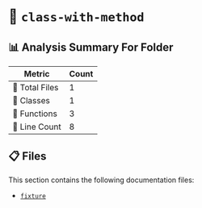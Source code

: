 # 📁 `class-with-method`

## 📊 Analysis Summary For Folder

| Metric | Count |
|--------|-------|
| 📁 Total Files | 1 |
| 🧱 Classes | 1 |
| 🔧 Functions | 3 |
| 🔢 Line Count | 8 |


## 📋 Files

This section contains the following documentation files:

- [`fixture`](./fixture.md)